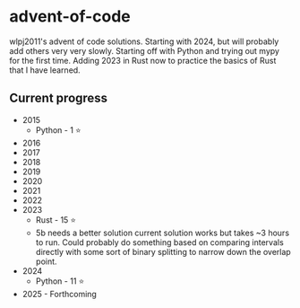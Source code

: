 # advent-of-code
wlpj2011's advent of code solutions. Starting with 2024, but will probably add others very very slowly. Starting off with Python and trying out mypy for the first time. Adding 2023 in Rust now to practice the basics of Rust that I have learned.

## Current progress 
* 2015 
  * Python - 1 :star:
* 2016 
* 2017
* 2018
* 2019
* 2020
* 2021
* 2022
* 2023 
  * Rust - 15 :star:
  * 5b needs a better solution current solution works but takes ~3 hours to run. Could probably do something based on comparing intervals directly with some sort of binary splitting to narrow down the overlap point.
* 2024 
  * Python - 11 :star:
* 2025 - Forthcoming
